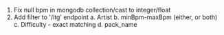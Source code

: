 1. Fix null bpm in mongodb collection/cast to integer/float
2. Add filter to '/itg' endpoint
   a. Artist
   b. minBpm-maxBpm (either, or both)
   c. Difficulty - exact matching
   d. pack_name